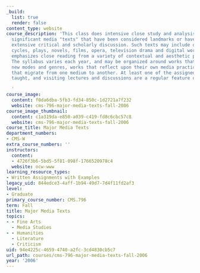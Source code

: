 ```yaml
---
_build:
  list: true
  render: false
content_type: website
course_description: 'This class does intensive close study and analysis of historically
  significant media "texts" that have been considered landmarks or have sustained
  extensive critical and scholarly discussion. Such texts may include oral epic, story
  cycles, plays, novels, films, opera, television drama and digital works. The course
  emphasizes close reading from a variety of contextual and aesthetic perspectives.
  The syllabus varies each year, and may be organized around works that have launched
  new modes and genres, works that reflect upon their own media practices, or on stories
  that migrate from one medium to another. At least one of the assigned texts is collaboratively
  taught, and visiting lectures and discussions are a regular feature of the subject.

  '
course_image:
  content: f0da6dba-5fb3-fd34-850c-1d2721a7f232
  website: cms-796-major-media-texts-fall-2006
course_image_thumbnail:
  content: c1a319da-e850-a039-c419-fd8c6cbc57c8
  website: cms-796-major-media-texts-fall-2006
course_title: Major Media Texts
department_numbers:
- CMS-W
extra_course_numbers: ''
instructors:
  content:
  - 4726f3b6-5bd5-5f81-098f-1766520978c4
  website: ocw-www
learning_resource_types:
- Written Assignments with Examples
legacy_uid: 844edce3-4aff-1b94-49d7-7d4f11fd2af3
level:
- Graduate
primary_course_number: CMS.796
term: Fall
title: Major Media Texts
topics:
- - Fine Arts
  - Media Studies
- - Humanities
  - Literature
  - Criticism
uid: 94e4225c-4659-4740-a2fc-3cd4830cb5c7
url_path: courses/cms-796-major-media-texts-fall-2006
year: '2006'
---
```

